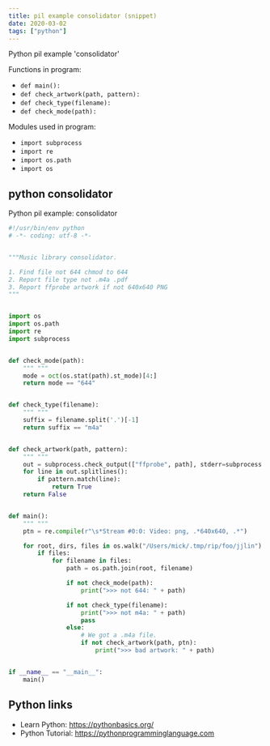 ```yaml
---
title: pil example consolidator (snippet)
date: 2020-03-02
tags: ["python"]
---
```

Python pil example 'consolidator'

Functions in program: 
* `def main():`
* `def check_artwork(path, pattern):`
* `def check_type(filename):`
* `def check_mode(path):`

Modules used in program: 
* `import subprocess`
* `import re`
* `import os.path`
* `import os`

## python consolidator

Python pil example: consolidator

```python
#!/usr/bin/env python
# -*- coding: utf-8 -*-


"""Music library consolidator.

1. Find file not 644 chmod to 644
2. Report file type not .m4a .pdf
3. Report ffprobe artwork if not 640x640 PNG
"""


import os
import os.path
import re
import subprocess


def check_mode(path):
    """ """
    mode = oct(os.stat(path).st_mode)[4:]
    return mode == "644"


def check_type(filename):
    """ """
    suffix = filename.split('.')[-1]
    return suffix == "m4a"


def check_artwork(path, pattern):
    """ """
    out = subprocess.check_output(["ffprobe", path], stderr=subprocess.STDOUT)
    for line in out.splitlines():
        if pattern.match(line):
            return True
    return False


def main():
    """ """
    ptn = re.compile(r"\s*Stream #0:0: Video: png, .*640x640, .*")

    for root, dirs, files in os.walk("/Users/mick/.tmp/rip/foo/jjlin"):
        if files:
            for filename in files:
                path = os.path.join(root, filename)

                if not check_mode(path):
                    print(">>> not 644: " + path)

                if not check_type(filename):
                    print(">>> not m4a: " + path)
                    pass
                else:
                    # We got a .m4a file.
                    if not check_artwork(path, ptn):
                        print(">>> bad artwork: " + path)


if __name__ == "__main__":
    main()


```

## Python links

- Learn Python: https://pythonbasics.org/
- Python Tutorial: https://pythonprogramminglanguage.com
